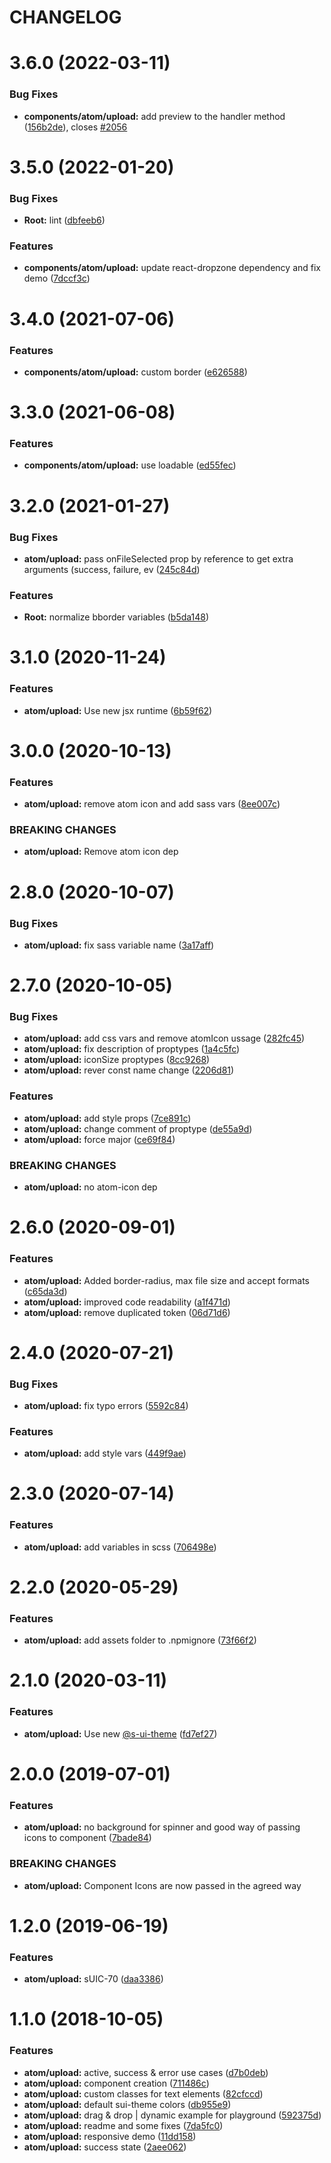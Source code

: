# CHANGELOG

# 3.6.0 (2022-03-11)


### Bug Fixes

* **components/atom/upload:** add preview to the handler method ([156b2de](https://github.com/SUI-Components/sui-components/commit/156b2de9a9108d378d51aab753c30b0955584ecb)), closes [#2056](https://github.com/SUI-Components/sui-components/issues/2056)



# 3.5.0 (2022-01-20)


### Bug Fixes

* **Root:** lint ([dbfeeb6](https://github.com/SUI-Components/sui-components/commit/dbfeeb6f15cd103984db448a485737d531e1ed9c))


### Features

* **components/atom/upload:** update react-dropzone dependency and fix demo ([7dccf3c](https://github.com/SUI-Components/sui-components/commit/7dccf3c7ccbcde2b6f74d6a1cf916e16631c5068))



# 3.4.0 (2021-07-06)


### Features

* **components/atom/upload:** custom border ([e626588](https://github.com/SUI-Components/sui-components/commit/e62658815941427c56b028db2f07077ab822b1b8))



# 3.3.0 (2021-06-08)


### Features

* **components/atom/upload:** use loadable ([ed55fec](https://github.com/SUI-Components/sui-components/commit/ed55fec3b088c8185e3208b08a820284cd6f3ea8))



# 3.2.0 (2021-01-27)


### Bug Fixes

* **atom/upload:** pass onFileSelected prop by reference to get extra arguments (success, failure, ev ([245c84d](https://github.com/SUI-Components/sui-components/commit/245c84d3e3a75ff3dcd2cb024b6a8d6461461f1c))


### Features

* **Root:** normalize bborder variables ([b5da148](https://github.com/SUI-Components/sui-components/commit/b5da1482ca96b523f0c168c7040783ce78a7f14d))



# 3.1.0 (2020-11-24)


### Features

* **atom/upload:** Use new jsx runtime ([6b59f62](https://github.com/SUI-Components/sui-components/commit/6b59f626c407d0b8085b96a15d4de64a91e8343d))



# 3.0.0 (2020-10-13)


### Features

* **atom/upload:** remove atom icon and add sass vars ([8ee007c](https://github.com/SUI-Components/sui-components/commit/8ee007cd2bd4362688bbc753c620fae2d3e1de95))


### BREAKING CHANGES

* **atom/upload:** Remove atom icon dep



# 2.8.0 (2020-10-07)


### Bug Fixes

* **atom/upload:** fix sass variable name ([3a17aff](https://github.com/SUI-Components/sui-components/commit/3a17aff39da7ec97253354112f0ed10325ba81a5))



# 2.7.0 (2020-10-05)


### Bug Fixes

* **atom/upload:** add css vars and remove atomIcon ussage ([282fc45](https://github.com/SUI-Components/sui-components/commit/282fc45784aa7a2fd51db6a5f603a454f2e8dee7))
* **atom/upload:** fix description of proptypes ([1a4c5fc](https://github.com/SUI-Components/sui-components/commit/1a4c5fc5a2d0d05886a1257c4af6e64ab5e81209))
* **atom/upload:** iconSize proptypes ([8cc9268](https://github.com/SUI-Components/sui-components/commit/8cc926815adac5b112cf40aea54396bd5c021383))
* **atom/upload:** rever const name change ([2206d81](https://github.com/SUI-Components/sui-components/commit/2206d81792c493ffe6cea8d43dce7ddd80394679))


### Features

* **atom/upload:** add style props ([7ce891c](https://github.com/SUI-Components/sui-components/commit/7ce891c1c6ba2fd041580ec3c9a564f49d9d55f9))
* **atom/upload:** change comment of proptype ([de55a9d](https://github.com/SUI-Components/sui-components/commit/de55a9df06d91ff2359ddbc1fa154ef5ed187237))
* **atom/upload:** force major ([ce69f84](https://github.com/SUI-Components/sui-components/commit/ce69f843774d4e4308a203f77629d5b3a4aa5470))


### BREAKING CHANGES

* **atom/upload:** no atom-icon dep



# 2.6.0 (2020-09-01)


### Features

* **atom/upload:** Added border-radius, max file size and accept formats ([c65da3d](https://github.com/SUI-Components/sui-components/commit/c65da3db9d35e356e318e5010666575ba2a4afe6))
* **atom/upload:** improved code readability ([a1f471d](https://github.com/SUI-Components/sui-components/commit/a1f471dca2ccdd64a269c11efad8d5881b70d927))
* **atom/upload:** remove duplicated token ([06d71d6](https://github.com/SUI-Components/sui-components/commit/06d71d65850445b21163605a3a5962d5ba2df5b1))



# 2.4.0 (2020-07-21)


### Bug Fixes

* **atom/upload:** fix typo errors ([5592c84](https://github.com/SUI-Components/sui-components/commit/5592c84cabf84a112d78742fbe1882289b51fa7b))


### Features

* **atom/upload:** add style vars ([449f9ae](https://github.com/SUI-Components/sui-components/commit/449f9ae1fd274ad5bde4105723ee0a1d8fbf628d))



# 2.3.0 (2020-07-14)


### Features

* **atom/upload:** add variables in scss ([706498e](https://github.com/SUI-Components/sui-components/commit/706498e95fe20a50733e23f3957f51c0cd834842))



# 2.2.0 (2020-05-29)


### Features

* **atom/upload:** add assets folder to .npmignore ([73f66f2](https://github.com/SUI-Components/sui-components/commit/73f66f20ba551ccc8c62780899047685d061f323))



# 2.1.0 (2020-03-11)


### Features

* **atom/upload:** Use new [@s-ui-theme](https://github.com/s-ui-theme) ([fd7ef27](https://github.com/SUI-Components/sui-components/commit/fd7ef27d55e0ac14b21cca1c7af738b5291db5b4))



# 2.0.0 (2019-07-01)


### Features

* **atom/upload:** no background for spinner and good way of passing icons to component ([7bade84](https://github.com/SUI-Components/sui-components/commit/7bade8426181925360420824f8b1589c92a552a8))


### BREAKING CHANGES

* **atom/upload:** Component Icons are now passed in the agreed way



# 1.2.0 (2019-06-19)


### Features

* **atom/upload:** sUIC-70 ([daa3386](https://github.com/SUI-Components/sui-components/commit/daa3386c38939af939c3d7e6eb42818666cab045))



# 1.1.0 (2018-10-05)


### Features

* **atom/upload:** active, success & error use cases ([d7b0deb](https://github.com/SUI-Components/sui-components/commit/d7b0deb249e7576ba7798a3b7abc10009c591363))
* **atom/upload:** component creation ([711486c](https://github.com/SUI-Components/sui-components/commit/711486c40373f2d1c0863b19aa4e1e65ea2cad80))
* **atom/upload:** custom classes for text elements ([82cfccd](https://github.com/SUI-Components/sui-components/commit/82cfccd3de7cf72b0c5b1b72a974ef6b3fe19d27))
* **atom/upload:** default sui-theme colors ([db955e9](https://github.com/SUI-Components/sui-components/commit/db955e90f91b39e301841e25acd1a6f0f515c115))
* **atom/upload:** drag & drop | dynamic example for playground ([592375d](https://github.com/SUI-Components/sui-components/commit/592375d930224594ad5f9774a45420103df661a8))
* **atom/upload:** readme and some fixes ([7da5fc0](https://github.com/SUI-Components/sui-components/commit/7da5fc0989623554747aa89cfb5079a5e008d150))
* **atom/upload:** responsive demo ([11dd158](https://github.com/SUI-Components/sui-components/commit/11dd158d65aafb5dab30efd36f0ac31b15bf8680))
* **atom/upload:** success state ([2aee062](https://github.com/SUI-Components/sui-components/commit/2aee062b427684b13c76e5db99748abe2a2156a3))



